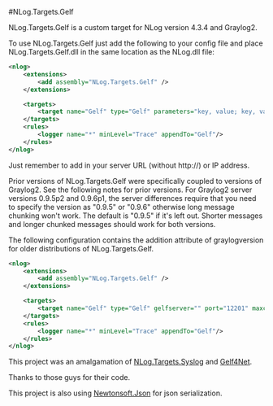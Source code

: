 #NLog.Targets.Gelf

NLog.Targets.Gelf is a custom target for NLog version 4.3.4 and Graylog2.

To use NLog.Targets.Gelf just add the following to your config file and place NLog.Targets.Gelf.dll in the same location as the NLog.dll file:

```xml
<nlog>
	<extensions>
		<add assembly="NLog.Targets.Gelf" />
	</extensions>

	<targets>
		<target name="Gelf" type="Gelf" parameters="key, value; key, value;" gelfserver="" port="12201" maxchunksize="8154" />
	</targets>
	<rules>
		<logger name="*" minLevel="Trace" appendTo="Gelf"/>
	</rules>
</nlog>
```

Just remember to add in your server URL (without http://) or IP address.



Prior versions of NLog.Targets.Gelf were specifically coupled to versions of Graylog2.  See the following notes for prior versions.
For Graylog2 server versions 0.9.5p2 and 0.9.6p1, the server differences require that you need to specify the version as "0.9.5" or "0.9.6" otherwise long message chunking won't work.  The default is "0.9.5" if it's left out.
Shorter messages and longer chunked messages should work for both versions.

The following configuration contains the addition attribute of graylogversion for older distributions of NLog.Targets.Gelf.

```xml
<nlog>
	<extensions>
		<add assembly="NLog.Targets.Gelf" />
	</extensions>

	<targets>
		<target name="Gelf" type="Gelf" gelfserver="" port="12201" maxchunksize="8154" graylogversion="0.9.5" />
	</targets>
	<rules>
		<logger name="*" minLevel="Trace" appendTo="Gelf"/>
	</rules>
</nlog>
```



This project was an amalgamation of [NLog.Targets.Syslog](https://github.com/graffen/NLog.Targets.Syslog) and [Gelf4Net](https://github.com/jjchiw/gelf4net).  

Thanks to those guys for their code.

This project is also using [Newtonsoft.Json](https://github.com/JamesNK/Newtonsoft.Json) for json serialization.